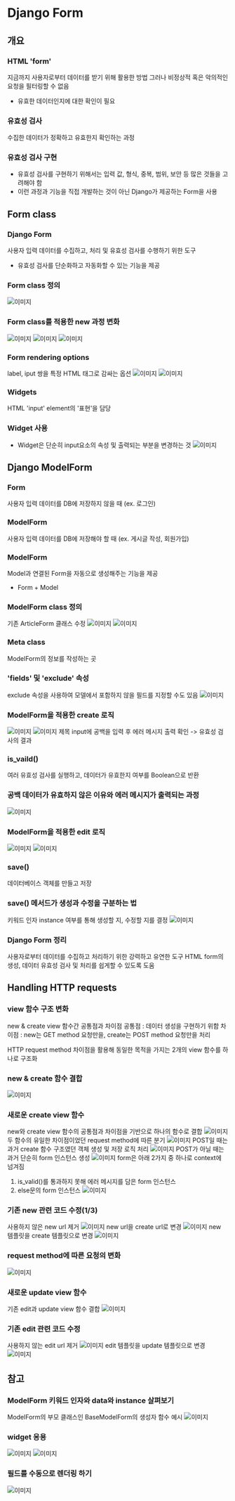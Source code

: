 # Django Form

## 개요
### HTML 'form'
지금까지 사용자로부터 데이터를 받기 위해 활용한 방법
그러나 비정상적 혹은 악의적인 요청을 필터링할 수 없음
 - 유효한 데이터인지에 대한 확인이 필요

### 유효성 검사
수집한 데이터가 정확하고 유효한지 확인하는 과정

### 유효성 검사 구현
 - 유효성 검사를 구현하기 위해서는 입력 값, 형식, 중복, 범위, 보안 등 많은 것들을 고려해야 함
 - 이런 과정과 기능을 직접 개발하는 것이 아닌 Django가 제공하는 Form을 사용

## Form class
### Django Form
사용자 입력 데이터를 수집하고, 처리 및 유효성 검사를 수행하기 위한 도구
- 유효성 검사를 단순화하고 자동화할 수 있는 기능을 제공

### Form class 정의
   ![이미지](./images/capture_947.PNG)

### Form class를 적용한 new 과정 변화
   ![이미지](./images/capture_948.PNG)
   ![이미지](./images/capture_949.PNG)
   ![이미지](./images/capture_950.PNG)

### Form rendering options
label, iput 쌍을 특정 HTML 태그로 감싸는 옵션
   ![이미지](./images/capture_951.PNG)
   ![이미지](./images/capture_952.PNG)

### Widgets
HTML 'input' element의 '표현'을 담당

### Widget 사용
 - Widget은 단순히 input요소의 속성 및 출력되는 부분을 변경하는 것
    ![이미지](./images/capture_953.PNG)

## Django ModelForm
### Form
사용자 입력 데이터를 DB에 저장하지 않을 때 (ex. 로그인)
### ModelForm
사용자 입력 데이터를 DB에 저장해야 할 때
(ex. 게시글 작성, 회원가입)

### ModelForm
Model과 연결된 Form을 자동으로 생성해주는 기능을 제공
 - Form + Model

### ModelForm class 정의
기존 ArticleForm 클래스 수정
    ![이미지](./images/capture_954.PNG)
    ![이미지](./images/capture_955.PNG)

### Meta class
ModelForm의 정보를 작성하는 곳

### 'fields' 및 'exclude' 속성
exclude 속성을 사용하여 모델에서 포함하지 않을 필드를 지정할 수도 있음
    ![이미지](./images/capture_956.PNG)

### ModelForm을 적용한 create 로직
![이미지](./images/capture_957.PNG)
![이미지](./images/capture_958.PNG)
제목 input에 공백을 입력 후 에러 메시지 출력 확인 -> 유효성 검사의 결과

### is_vaild()
여러 유효성 검사를 실행하고, 데이터가 유효한지 여부를 Boolean으로 반환

### 공백 데이터가 유효하지 않은 이유와 에러 메시지가 출력되는 과정
![이미지](./images/capture_959.PNG)

### ModelForm을 적용한 edit 로직
![이미지](./images/capture_960.PNG)
![이미지](./images/capture_961.PNG)

### save()
데이터베이스 객체를 만들고 저장

### save() 메서드가 생성과 수정을 구분하는 법
키워드 인자 instance 여부를 통해 생성할 지, 수정할 지를 결정
![이미지](./images/capture_962.PNG)

### Django Form 정리
사용자로부터 데이터를 수집하고 처리하기 위한 강력하고 유연한 도구
HTML form의 생성, 데이터 유효성 검사 및 처리를 쉽게할 수 있도록 도움

## Handling HTTP requests
### view 함수 구조 변화
new & create view 함수간 공통점과 차이점
공통점 : 데이터 생성을 구현하기 위함
차이점 : new는 GET method 요청만을, create는 POST method 요청만을 처리

HTTP request method 차이점을 활용해 동일한 목적을 가지는 2개의 view 함수를 하나로 구조화

### new & create 함수 결합
![이미지](./images/capture_963.PNG)

### 새로운 create view 함수
new와 create view 함수의 공통점과 차이점을 기반으로 하나의 함수로 결합
![이미지](./images/capture_964.PNG)
두 함수의 유일한 차이점이었던 request method에 따른 분기
![이미지](./images/capture_965.PNG)
POST일 때는 과거 create 함수 구조였던 객체 생성 및 저장 로직 처리
![이미지](./images/capture_966.PNG)
POST가 아닐 때는 과거 단순히 form 인스턴스 생성
![이미지](./images/capture_967.PNG)
form은 아래 2가지 중 하나로 context에 넘겨짐
1. is_valid()를 통과하지 못해 에러 메시지를 담은 form 인스턴스
2. else문의 form 인스턴스
![이미지](./images/capture_968.PNG)

### 기존 new 관련 코드 수정(1/3)
사용하지 않은 new url 제거
![이미지](./images/capture_969.PNG)
new url을 create url로 변경
![이미지](./images/capture_970.PNG)
new 템플릿을 create 템플릿으로 변경
![이미지](./images/capture_971.PNG)

### request method에 따른 요청의 변화
![이미지](./images/capture_972.PNG)

### 새로운 update view 함수
기존 edit과 update view 함수 결합
![이미지](./images/capture_973.PNG)

### 기존 edit 관련 코드 수정
사용하지 않는 edit url 제거
![이미지](./images/capture_974.PNG)
edit 템플릿을 update 템플릿으로 변경
![이미지](./images/capture_975.PNG)

## 참고
### ModelForm 키워드 인자와 data와 instance 살펴보기
ModelForm의 부모 클래스인 BaseModelForm의 생성자 함수 예시
![이미지](./images/capture_976.PNG)

### widget 응용
![이미지](./images/capture_977.PNG)
![이미지](./images/capture_978.PNG)

### 필드를 수동으로 렌더링 하기
![이미지](./images/capture_979.PNG)
